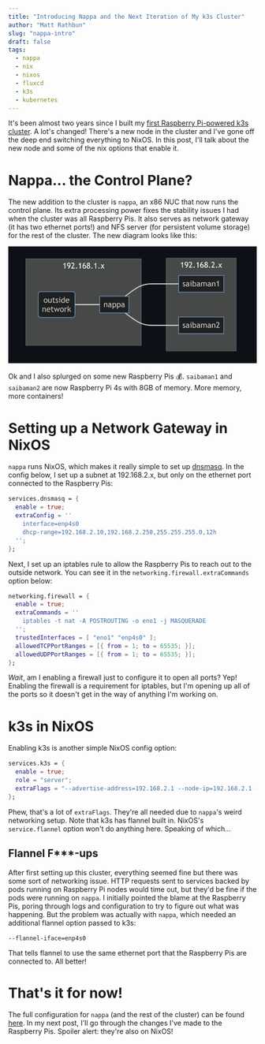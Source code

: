 ```yaml
---
title: "Introducing Nappa and the Next Iteration of My k3s Cluster"
author: "Matt Rathbun"
slug: "nappa-intro"
draft: false
tags:
  - nappa
  - nix
  - nixos
  - fluxcd
  - k3s
  - kubernetes
---
```


It's been almost two years since I built my [first Raspberry Pi-powered k3s cluster](/posts/rpi-k3s-cluster). A lot's changed! There's a new node in the cluster and I've gone off the deep end switching everything to NixOS. In this post, I'll talk about the new node and some of the nix options that enable it.

<!--more-->

# Nappa... the Control Plane?

The new addition to the cluster is `nappa`, an x86 NUC that now runs the control plane. Its extra processing power fixes the stability issues I had when the cluster was all Raspberry Pis. It also serves as network gateway (it has two ethernet ports!) and NFS server (for persistent volume storage) for the rest of the cluster. The new diagram looks like this:

![nappa cluster network setup](nappa-diagram.png)

Ok and I also splurged on some new Raspberry Pis 💰. `saibaman1` and `saibaman2` are now Raspberry Pi 4s with 8GB of memory. More memory, more containers!

# Setting up a Network Gateway in NixOS

`nappa` runs NixOS, which makes it really simple to set up [dnsmasq](https://thekelleys.org.uk/dnsmasq/doc.html). In the config below, I set up a subnet at 192.168.2.x, but only on the ethernet port connected to the Raspberry Pis:

```nix
services.dnsmasq = {
  enable = true;
  extraConfig = ''
    interface=enp4s0
    dhcp-range=192.168.2.10,192.168.2.250,255.255.255.0,12h
  '';
};
```

Next, I set up an iptables rule to allow the Raspberry Pis to reach out to the outside network. You can see it in the `networking.firewall.extraCommands` option below:

```nix
networking.firewall = {
  enable = true;
  extraCommands = ''
    iptables -t nat -A POSTROUTING -o eno1 -j MASQUERADE
  '';
  trustedInterfaces = [ "eno1" "enp4s0" ];
  allowedTCPPortRanges = [{ from = 1; to = 65535; }];
  allowedUDPPortRanges = [{ from = 1; to = 65535; }];
};
```

*Wait*, am I enabling a firewall just to configure it to open all ports? Yep! Enabling the firewall is a requirement for iptables, but I'm opening up all of the ports so it doesn't get in the way of anything I'm working on.

# k3s in NixOS

Enabling k3s is another simple NixOS config option:

```nix
services.k3s = {
  enable = true;
  role = "server";
  extraFlags = "--advertise-address=192.168.2.1 --node-ip=192.168.2.1 --node-external-ip=192.168.1.4 --flannel-backend=host-gw --flannel-iface=enp4s0";
};
```

Phew, that's a lot of `extraFlags`. They're all needed due to `nappa`'s weird networking setup. Note that k3s has flannel built in. NixOS's `service.flannel` option won't do anything here. Speaking of which...

## Flannel F***-ups

After first setting up this cluster, everything seemed fine but there was some sort of networking issue. HTTP requests sent to services backed by pods running on Raspberry Pi nodes would time out, but they'd be fine if the pods were running on `nappa`. I initially pointed the blame at the Raspberry Pis, poring through logs and configuration to try to figure out what was happening. But the problem was actually with `nappa`, which needed an additional flannel option passed to k3s:

```shell
--flannel-iface=enp4s0
```

That tells flannel to use the same ethernet port that the Raspberry Pis are connected to. All better!

# That's it for now!

The full configuration for `nappa` (and the rest of the cluster) can be found [here](https://github.com/mattbun/nappa). In my next post, I'll go through the changes I've made to the Raspberry Pis. Spoiler alert: they're also on NixOS!
